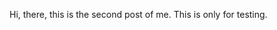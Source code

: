 <!--
title: Second Post
date: 1 August, 2020
author: KhanShaheb34
thumbnail: thumb2.jpg
summary: This is a post saying hello to the world.
-->

Hi, there, this is the second post of me. This is only for testing.
